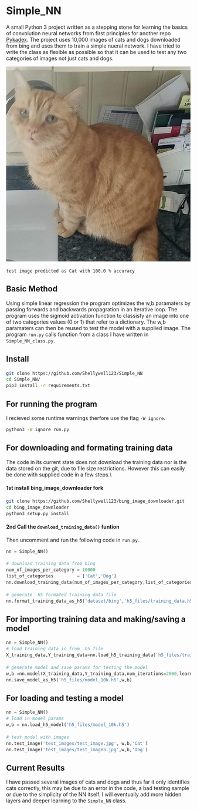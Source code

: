 # Simple_NN
A small Python 3 project written as a stepping stone for learning the basics of convolution neural networks from first principles for another repo [Pykadex](https://github.com/Sudini1412/PykaDex). The project uses 10,000 images of cats and dogs downloaded from bing and uses them to train a simple nueral network. I have tried to write the class as flexible as possible so that it can be used to test any two categories of images not just cats and dogs.

![screenshot](test_images/test_image.jpg)
```
test image predicted as Cat with 100.0 % accuracy
```

## Basic Method
Using simple linear regression the program optimizes the w,b paramaters by passing forwards and backwards propagration in an iterative loop. 
The program uses the sigmoid activation function to classisfy an image into one of two categories values (0 or 1) that refer to a dictionary. The w,b paramaters can then be reused to test the model with a supplied image. The program `run.py` calls function from a class I have written in `Simple_NN_class.py`.

## Install
```bash
git clone https://github.com/Shellywell123/Simple_NN
cd Simple_NN/
pip3 install -r requirements.txt
```

## For running the program
I recieved some runtime warnings therfore use the flag `-W ignore`.
```bash
python3 -W ignore run.py
```
## For downloading and formating training data
The code in its current state does not download the training data nor is the data stored on the git, due to file size restrictions. However this can easily be done with supplied code in a few steps.\\

#### 1st install bing_image_downloader fork
```bash
git clone https://github.com/Shellywell123/bing_image_downloader.git
cd bing_image_downloader
python3 setup.py install
```

#### 2nd Call the `download_training_data()` funtion
Then uncomment and run the following code in `run.py.`
```py
nn = Simple_NN()

# download training data from bing
num_of_images_per_category = 10000
list_of_categories         = ['Cat','Dog']
nn.download_training_data(num_of_images_per_category,list_of_categories)

# generate .h5 formated training data file
nn.format_training_data_as_h5('dataset/bing','h5_files/training_data.h5')
```

## For importing training data and making/saving a model
```py
nn = Simple_NN()
# load training data in from .h5 file
X_training_data,Y_training_data=nn.load_h5_training_data('h5_files/training_data.h5')

# generate model and save params for testing the model
w,b =nn.model(X_training_data,Y_training_data,num_iterations=2000,learning_rate=0.5)
nn.save_model_as_h5('h5_files/model_10k.h5',w,b)
```

## For loading and testing a model
```py
nn = Simple_NN()
# load in model params
w,b = nn.load_h5_model('h5_files/model_10k.h5')

# test model with images
nn.test_image('test_images/test_image.jpg', w,b,'Cat')
nn.test_image('test_images/test_image3.jpg',w,b,'Dog')

```
## Current Results
I have passed several images of cats and dogs and thus far it only identifies cats correctly, this may be due to an error in the code, a bad testing sample or due to the simplicity of the NN itself. I will eventually add more hidden layers and deeper learning to the `Simple_NN` class.

